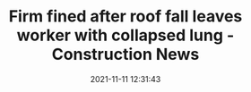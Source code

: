 ---
"title": "Firm fined after roof fall leaves worker with collapsed lung - Construction News"
"date": "2021-11-11 12:31:43"
"feed_name": "GOOGLENEWSCONSTRUCTION"
"feed_website": "https://news.google.com/search?q=construction%2Bincident&hl=en-US&gl=US&ceid=US:en"
"feed_rss": "https://news.google.com/rss/search?q=construction%2Bincident&hl=en-US&gl=US&ceid=US:en"
"link": "https://www.constructionnews.co.uk/health-and-safety/firm-fined-after-roof-fall-leaves-worker-with-collapsed-lung-11-11-2021/"
"source": "{'href': 'https://www.constructionnews.co.uk', 'title': 'Construction News'}"
"file": "_posts/2021-1-1-607b252aa2a1f4abe48670fab01b1387ac628615.md"
"accident": "1"
"drilling": "0"
"dead": "0"
"injured": "1"
"arrested": "0"
"place": "unknown place"
"where": "unknown site"
"causes": "fall"
"place_uri": "unknown place"
---